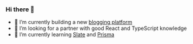 ### Hi there 👋

- 🔭 I’m currently building a new [blogging platform](https://www.jamify.org/2021/01/09/building-a-new-blogging-platform/)
- 👯 I’m looking for a partner with good React and TypeScript knowledge
- 🌱 I’m currently learning [Slate](https://github.com/ianstormtaylor/slate) and [Prisma](https://www.prisma.io/)

<!--
**styxlab/styxlab** is a ✨ _special_ ✨ repository because its `README.md` (this file) appears on your GitHub profile.

Here are some ideas to get you started:

- 🔭 I’m currently working on ...
- 🌱 I’m currently learning ...
- 👯 I’m looking to collaborate on ...
- 🤔 I’m looking for help with ...
- 💬 Ask me about ...
- 📫 How to reach me: ...
- 😄 Pronouns: ...
- ⚡ Fun fact: ...
-->
